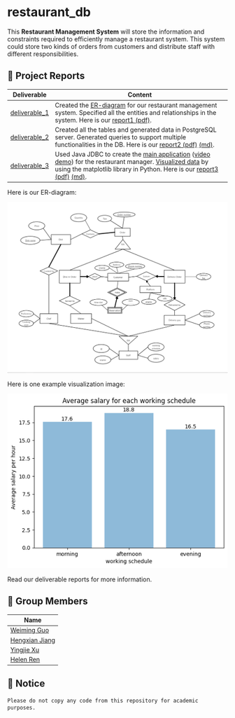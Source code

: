 # restaurant_db

This **Restaurant Management System** will store the information and constraints required to efficiently manage a restaurant system. This system could store two kinds of orders from customers and distribute staff with different responsibilities. 

## :rocket: ​Project Reports

| Deliverable                                                  | Content                                                      |
| ------------------------------------------------------------ | ------------------------------------------------------------ |
| [deliverable_1](https://github.com/yingjie-xu/restaurant_db/tree/master/deliverable_1) | Created the [ER-diagram](https://github.com/yingjie-xu/restaurant_db/blob/master/deliverable_1/ER_diagram_group62.pdf) for our restaurant management system. Specified all the entities and relationships in the system. Here is our [report1 (pdf)](https://github.com/yingjie-xu/restaurant_db/blob/master/deliverable_1/Deliverable1_group62_report.pdf). |
| [deliverable_2](https://github.com/yingjie-xu/restaurant_db/tree/master/deliverable_2) | Created all the tables and generated data in PostgreSQL server. Generated queries to support multiple functionalities in the DB. Here is our [report2 (pdf)](https://github.com/yingjie-xu/restaurant_db/blob/master/deliverable_2/Deliverable_2_Report(Group_62).pdf) [(md)](https://github.com/yingjie-xu/restaurant_db/tree/master/deliverable_2/README.md). |
| [deliverable_3](https://github.com/yingjie-xu/restaurant_db/tree/master/deliverable_3) | Used Java JDBC to create the [main application](https://github.com/yingjie-xu/restaurant_db/blob/master/deliverable_3/RestaurantAdmin.java) ([video demo](https://www.youtube.com/watch?v=3Q-t3AGryoo)) for the restaurant manager. [Visualized data](https://github.com/yingjie-xu/restaurant_db/blob/master/deliverable_3/visualization/visualization.ipynb) by using the matplotlib library in Python. Here is our [report3 (pdf)](https://github.com/yingjie-xu/restaurant_db/blob/master/deliverable_3/Deliverable_3_Report(Group_62).pdf) [(md)](https://github.com/yingjie-xu/restaurant_db/tree/master/deliverable_3/README.md). |

Here is our ER-diagram:

![ER](./deliverable_1/ER_diagram.png)

Here is one example visualization image:

![](./deliverable_3/visualization/avg_salary.png)

Read our deliverable reports for more information.

## :runner: Group Members

| Name                                            |
| ----------------------------------------------- |
| [Weiming Guo](https://github.com/weimingguo)    |
| [Hengxian Jiang](https://github.com/Stanleyjhx) |
| [Yingjie Xu](https://github.com/yingjie-xu)     |
| [Helen Ren](https://github.com/Helen-Ren-hub)   |

## :triangular_flag_on_post: Notice

```
Please do not copy any code from this repository for academic purposes.
```
